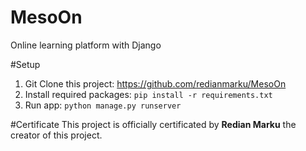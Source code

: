 # MesoOn
Online learning platform with Django

#Setup
1. Git Clone this project: https://github.com/redianmarku/MesoOn
2. Install required packages: ``` pip install -r requirements.txt ```
3. Run app: ``` python manage.py runserver ```

#Certificate
This project is officially certificated by **Redian Marku** the creator of this project.

